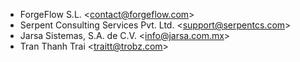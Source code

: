 - ForgeFlow S.L. \<<contact@forgeflow.com>\>
- Serpent Consulting Services Pvt. Ltd. \<<support@serpentcs.com>\>
- Jarsa Sistemas, S.A. de C.V. \<<info@jarsa.com.mx>\>
- Tran Thanh Trai \<<traitt@trobz.com>\>
